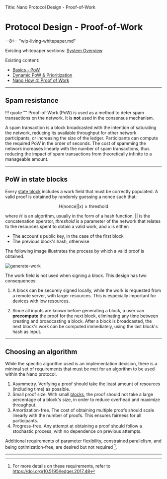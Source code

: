 Title: Nano Protocol Design - Proof-of-Work

# Protocol Design - Proof-of-Work

--8<-- "wip-living-whitepaper.md"

Existing whitepaper sections: [System Overview](/whitepaper/english/#system-overview)

Existing content:

* [Basics - PoW](/integration-guides/the-basics/#proof-of-work)
* [Dynamic PoW & Prioritization](https://medium.com/nanocurrency/dynamic-proof-of-work-prioritization-4618b78c5be9)
* [Nano How 4: Proof of Work](https://medium.com/nano-education/nano-how-4-proof-of-work-474bf20fc7d)

---

## Spam resistance

!!! quote ""
	Proof-of-Work (PoW) is used as a method to deter spam transactions on the network. It is **not** used in the consensus mechanism.

A spam transaction is a block broadcasted with the intention of saturating the network, reducing its available throughput for other network participants, or increasing the size of the ledger. Participants can compute the required PoW in the order of seconds. The cost of spamming the network increases linearly with the number of spam transactions, thus reducing the impact of spam transactions from theoretically infinite to a manageable amount.

---

## PoW in state blocks

Every [state block](./blocks) includes a work field that must be correctly populated. A valid proof is obtained by randomly guessing a nonce such that:

$$
H(\text{nonce} || \text{x}) \ge \text{threshold}
$$

where $H$ is an algorithm, usually in the form of a hash function, $||$ is the concatenation operator, $threshold$ is a parameter of the network that relates to the resources spent to obtain a valid work, and $x$ is either:

- The account's public key, in the case of the first block
- The previous block's hash, otherwise

The following image illustrates the process by which a valid proof is obtained.

![generate-work](/images/whitepaper/generate-work.png)

The work field is not used when signing a block. This design has two consequences:

1. A block can be securely signed locally, while the work is requested from a remote server, with larger resources. This is especially important for devices with low resources.

2. Since all inputs are known before generating a block, a user can **precompute** the proof for the next block, eliminating any time between creating and broadcasting a block. After a block is broadcasted, the next block's work can be computed immediately, using the last block's hash as input.

---

## Choosing an algorithm

While the specific algorithm used is an implementation decision, there is a minimal set of requirements that must be met for an algorithm to be used within the Nano protocol.

1. Asymmetry. Verifying a proof should take the least amount of resources (including time) as possible.
1. Small proof size. With small [blocks](./blocks), the proof should not take a large percentage of a block's size, in order to reduce overhead and maximize throughput.
1. Amortization-free. The cost of obtaining multiple proofs should scale linearly with the number of proofs. This ensures fairness for all participants.
1. Progress-free. Any attempt at obtaining a proof should follow a stochastic process, with no dependence on previous attempts.

Additional requirements of parameter flexibility, constrained parallelism, and being optimization-free, are desired but not required [^1].

---

[^1]: For more details on these requirements, refer to https://doi.org/10.5195/ledger.2017.48
